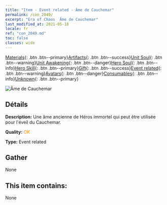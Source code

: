 ```yaml
---
title: "Item - Event related - Âme de Cauchemar"
permalink: /con_2049/
excerpt: "Era of Chaos  Âme de Cauchemar"
last_modified_at: 2021-05-18
locale: fr
ref: "con_2049.md"
toc: false
classes: wide
---
```

 [Materials](/ItemsFR/){: .btn .btn--primary}[Artifacts](/ItemsFR/Artifacts/){: .btn .btn--success}[Unit Soul](/ItemsFR/UnitSoul/){: .btn .btn--warning}[Unit Awakening](/ItemsFR/UnitAwakening/){: .btn .btn--danger}[Hero Soul](/ItemsFR/HeroSoul/){: .btn .btn--info}[Hero Skill](/ItemsFR/HeroSkill/){: .btn .btn--primary}[Gift](/ItemsFR/Gift/){: .btn .btn--success}[Event related](/ItemsFR/Events/){: .btn .btn--warning}[Avatars](/ItemsFR/Avatars/){: .btn .btn--danger}[Consumables](/ItemsFR/Consumables/){: .btn .btn--info}[Unknown](/ItemsFR/Unknown/){: .btn .btn--primary}

 ![Âme de Cauchemar](/images/t/juexing_508.jpg)

## Détails
 **Description:** Une âme ancienne de Héros immortel qui peut être utilisée pour l'éveil du Cauchemar.

 **Quality:** <span style="color: #FF8C00">OK</span>

 **Type:** Event related

## Gather

  None

## This item contains:

  None

